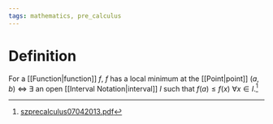 ```yaml
---
tags: mathematics, pre_calculus
---
```


# Definition

For a [[Function|function]] $f$, $f$ has a local minimum at the [[Point|point]] $(a, b)$ $\iff$ $\exists$ an open [[Interval Notation|interval]] $I$ such that $f(a) \leq f(x)$ $\forall x \in I$.[^1]

[^1]: [szprecalculus07042013.pdf](zotero://open-pdf/library/items/J3667KH4?page=114)
